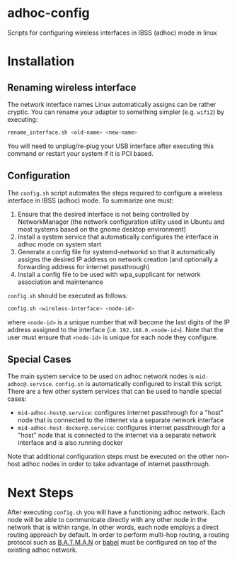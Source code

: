 # adhoc-config

Scripts for configuring wireless interfaces in IBSS (adhoc) mode in linux

# Installation

## Renaming wireless interface

The network interface names Linux automatically assigns can be rather cryptic. You can rename your adapter to something simpler (e.g. `wifi2`) by executing:

```bash
rename_interface.sh <old-name> <new-name>
```
You will need to unplug/re-plug your USB interface after executing this command or restart your system if it is PCI based.

## Configuration

The `config.sh` script automates the steps required to configure a wireless interface in IBSS (adhoc) mode. To summarize one must:
1. Ensure that the desired interface is not being controlled by NetworkManager (the network configuration utility used in Ubuntu and most systems based on the gnome desktop environment)
2. Install a system service that automatically configures the interface in adhoc mode on system start
3. Generate a config file for systemd-networkd so that it automatically assigns the desired IP address on network creation (and optionally a forwarding address for internet passthrough)
4. Install a config file to be used with wpa_supplicant for network association and maintenance

`config.sh` should be executed as follows:
```bash
config.sh <wireless-interface> <node-id>
```
where `<node-id>` is a unique number that will become the last digits of the IP address assigned to the interface (i.e. `192.168.0.<node-id>`). Note that the user must ensure that `<node-id>` is unique for each node they configure.

## Special Cases

The main system service to be used on adhoc network nodes is `mid-adhoc@.service`. `config.sh` is automatically configured to install this script. There are a few other system services that can be used to handle special cases:
- `mid-adhoc-host@.service`: configures internet passthrough for a "host" node that is connected to the internet via a separate network interface
- `mid-adhoc-host-docker@.service`: configures internet passthrough for a "host" node that is connected to the internet via a separate network interface and is also running docker

Note that additional configuration steps must be executed on the other non-host adhoc nodes in order to take advantage of internet passthrough.

# Next Steps

After executing `config.sh` you will have a functioning adhoc network. Each node will be able to communicate directly with any other node in the network that is within range. In other words, each node employs a direct routing approach by default. In order to perform multi-hop routing, a routing protocol such as [B.A.T.M.A.N](https://www.open-mesh.org/projects/open-mesh/wiki) or [babel](https://www.irif.fr/~jch/software/babel/) must be configured on top of the existing adhoc network.
